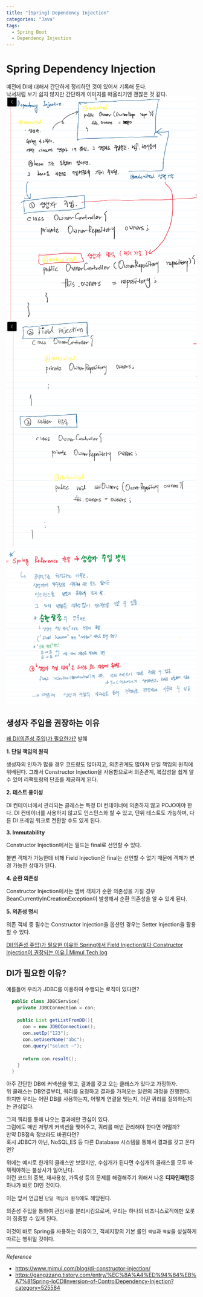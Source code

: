 ```yaml
---
title: "[Spring] Dependency Injection"
categories: "Java"
tags:
  - Spring Boot
  - Dependency Injection
---
```


# Spring Dependency Injection  
예전에 DI에 대해서 간단하게 정리하던 것이 있어서 기록해 둔다.  
낙서처럼 보기 쉽지 않지만 간단하게 이미지를 떠올리기엔 괜찮은 것 같다.
![](/assets/images/study/dev/2020/02/spring_di_1.jpeg)
![](/assets/images/study/dev/2020/02/spring_di_2.jpeg)
![](/assets/images/study/dev/2020/02/spring_di_3.jpeg)

## 생성자 주입을 권장하는 이유
[왜 DI(의존성 주입)가 필요한가?](https://www.mimul.com/blog/di-constructor-injection/) 발췌

**1. 단일 책임의 원칙**

생성자의 인자가 많을 경우 코드량도 많아지고, 의존관계도 많아져 단일 책임의 원칙에 위배된다. 그래서 Constructor Injection을 사용함으로써 의존관계, 복잡성을 쉽게 알수 있어 리팩토링의 단초를 제공하게 된다.

**2. 테스트 용이성**

DI 컨테이너에서 관리되는 클래스는 특정 DI 컨테이너에 의존하지 않고 POJO여야 한다. DI 컨테이너를 사용하지 않고도 인스턴스화 할 수 있고, 단위 테스트도 가능하며, 다른 DI 프레임 워크로 전환할 수도 있게 된다.

**3. Immutability**

Constructor Injection에서는 필드는 final로 선언할 수 있다. 

불변 객체가 가능한데 비해 Field Injection은 final는 선언할 수 없기 때문에 객체가 변경 가능한 상태가 된다.

**4. 순환 의존성**

Constructor Injection에서는 멤버 객체가 순환 의존성을 가질 경우 BeanCurrentlyInCreationException이 발생해서 순환 의존성을 알 수 있게 된다.

**5. 의존성 명시**

의존 객체 중 필수는 Constructor Injection을 옵션인 경우는 Setter Injection을 활용할 수 있다.

[DI(의존성 주입)가 필요한 이유와 Spring에서 Field Injection보다 Constructor Injection이 권장되는 이유 | Mimul Tech log](https://www.mimul.com/blog/di-constructor-injection/)

## DI가 필요한 이유?

예를들어 우리가 JDBC를 이용하여 수행되는 로직이 있다면?
~~~java
  public class JDBCService{
    private JDBCConnection = con;
  
    public List getListFromDB(){
      con = new JDBCConnection();
      con.setIp("123");
      con.setUserName("abc");
      con.query("select ~");
      
      return con.result();
    }
  }
~~~

아주 간단한 DB에 커넥션을 맺고, 결과를 갖고 오는 클래스가 있다고 가정하자.  
위 클래스는 DB연결부터, 쿼리를 요청하고 결과를 가져오는 일련의 과정을 진행한다.  
하지만 우리는 어떤 DB를 사용하는지, 어떻게 연결을 맺는지, 어떤 쿼리를 질의하는지는 관심없다.

그저 쿼리를 통해 나오는 결과에만 관심이 있다.  
그럼에도 매번 저렇게 커넥션을 맺어주고, 쿼리를 매번 관리해야 한다면 어떨까?  
만약 DB접속 정보라도 바뀐다면?  
혹시 JDBC가 아닌, NoSQL,ES 등 다른 Database 시스템을 통해서 결과를 갖고 온다면?

위에는 예시로 한개의 클래스만 보였지만, 수십개가 된다면 수십개의 클래스를 모두 바꿔줘야하는 불상사가 일어난다.  
이런 코드의 중복, 재사용성, 가독성 등의 문제를 해결해주기 위해서 나온 **디자인패턴**중 하나가 바로 DI인 것이다.

이는 앞서 언급된 `단일 책임의 원칙`에도 해당된다.

의존성 주입을 통하여 관심사를 분리시킴으로써, 우리는 하나의 비즈니스로직에만 오롯이 집중할 수 있게 된다.

이것이 바로 Spring을 사용하는 이유이고, 객체지향의 기본 룰인 `책임`과 `역할`을 성실하게 따르는 행위일 것이다.

---

*Reference*

- https://www.mimul.com/blog/di-constructor-injection/
- https://gangzzang.tistory.com/entry/%EC%8A%A4%ED%94%84%EB%A7%81Spring-IoCDIInversion-of-ControlDependency-Injection?category=525584

